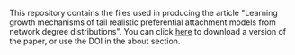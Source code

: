 This repository contains the files used in producing the article "Learning growth mechanisms of tail realistic preferential attachment models from network degree distributions". You can click [here](https://raw.githubusercontent.com/TWBoughen/tail_flex/main/paper.pdf) to download a version of the paper, or use the DOI in the about section.
